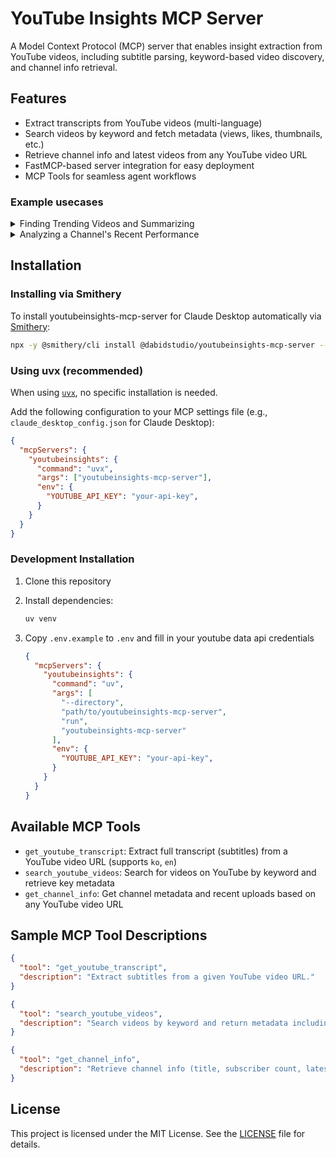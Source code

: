 # YouTube Insights MCP Server


A Model Context Protocol (MCP) server that enables insight extraction from YouTube videos, including subtitle parsing, keyword-based video discovery, and channel info retrieval.

## Features

- Extract transcripts from YouTube videos (multi-language)
- Search videos by keyword and fetch metadata (views, likes, thumbnails, etc.)
- Retrieve channel info and latest videos from any YouTube video URL
- FastMCP-based server integration for easy deployment
- MCP Tools for seamless agent workflows


### Example usecases


<details>
<summary>Finding Trending Videos and Summarizing</summary>
<img src="https://github.com/user-attachments/assets/60a97619-13cf-4aba-807e-0fad0a4f3b42" width="480"/>
</details>
 
<details>
<summary>Analyzing a Channel's Recent Performance</summary>
<img src="https://github.com/user-attachments/assets/4f35a716-0c92-4368-8ba5-0b564613aae0" width="480"/>
</details>



## Installation


### Installing via Smithery

To install youtubeinsights-mcp-server for Claude Desktop automatically via [Smithery](https://smithery.ai/server/@dabidstudio/youtubeinsights-mcp-server):

```bash
npx -y @smithery/cli install @dabidstudio/youtubeinsights-mcp-server --client claude
```

### Using uvx (recommended)

When using [`uvx`](https://docs.astral.sh/uv/guides/tools/), no specific installation is needed.

Add the following configuration to your MCP settings file (e.g., `claude_desktop_config.json` for Claude Desktop):

```json
{
  "mcpServers": {
    "youtubeinsights": {
      "command": "uvx",
      "args": ["youtubeinsights-mcp-server"],
      "env": {
        "YOUTUBE_API_KEY": "your-api-key",
      }
    }
  }
}
```

### Development Installation

1. Clone this repository
2. Install dependencies:
   ```bash
   uv venv
   ```
3. Copy `.env.example` to `.env` and fill in your youtube data api credentials

    ```json
    {
      "mcpServers": {
        "youtubeinsights": {
          "command": "uv",
          "args": [
            "--directory",
            "path/to/youtubeinsights-mcp-server",
            "run",
            "youtubeinsights-mcp-server"
          ],
          "env": {
            "YOUTUBE_API_KEY": "your-api-key",
          }
        }
      }
    }
    ```

## Available MCP Tools

- `get_youtube_transcript`: Extract full transcript (subtitles) from a YouTube video URL (supports `ko`, `en`)
- `search_youtube_videos`: Search for videos on YouTube by keyword and retrieve key metadata
- `get_channel_info`: Get channel metadata and recent uploads based on any YouTube video URL

## Sample MCP Tool Descriptions

```json
{
  "tool": "get_youtube_transcript",
  "description": "Extract subtitles from a given YouTube video URL."
}
```

```json
{
  "tool": "search_youtube_videos",
  "description": "Search videos by keyword and return metadata including views, likes, and thumbnails."
}
```

```json
{
  "tool": "get_channel_info",
  "description": "Retrieve channel info (title, subscriber count, latest uploads) based on a video URL."
}
```


## License

This project is licensed under the MIT License. See the [LICENSE](LICENSE) file for details.
